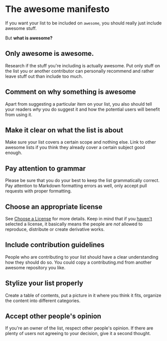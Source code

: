 # The awesome manifesto

If you want your list to be included on `awesome`, you should really just include awesome stuff.

But **what is awesome?**

## Only awesome is awesome.

Research if the stuff you're including is actually awesome. Put only stuff on the list you or another contributor can personally recommend and rather leave stuff out than include too much.

## Comment on why something is awesome

Apart from suggesting a particular item on your list, you also should tell your readers _why_ you do suggest it and how the potential users will benefit from using it.

## Make it clear on what the list is about

Make sure your list covers a certain scope and nothing else.
Link to other awesome lists if you think they already cover a certain subject good enough.

## Pay attention to grammar

Please be sure that you do your best to keep the list grammatically correct. Pay attention to Markdown formatting errors as well, only accept pull requests with proper formatting.

## Choose an appropriate license

See [Choose a License](http://choosealicense.com/) for more details. Keep in mind that if you [haven't](http://choosealicense.com/no-license/) selected a license, it basically means the people are *not* allowed to reproduce, distribute or create derivative works.

## Include contribution guidelines

People who are contributing to your list should have a clear understanding how they should do so. You could copy a contributing.md from another awesome repository you like.

## Stylize your list properly

Create a table of contents, put a picture in it where you think it fits, organize the content into different categories.

## Accept other people's opinion

If you're an owner of the list, respect other people's opinion. If there are plenty of users not agreeing to your decision, give it a second thought.

